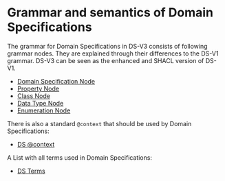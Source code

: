 # Grammar and semantics of Domain Specifications

The grammar for Domain Specifications in DS-V3 consists of following grammar nodes. They are explained through their differences to the DS-V1 grammar. DS-V3 can be seen as the enhanced and SHACL version of DS-V1.

* [Domain Specification Node](domainspecification.md)
* [Property Node](property.md)
* [Class Node](class.md)
* [Data Type Node](https://github.com/semantifyit/ds-specifications/tree/e8b181d53fd50820e71e2b30ade2fa0c20d71b85/DomainSpecifications/DS-V5/Grammar/DomainSpecification/DataType.md)
* [Enumeration Node](enumeration.md)

There is also a standard `@context` that should be used by Domain Specifications:

* [DS @context](context.md)

A List with all terms used in Domain Specifications:

* [DS Terms](termsds.md)

